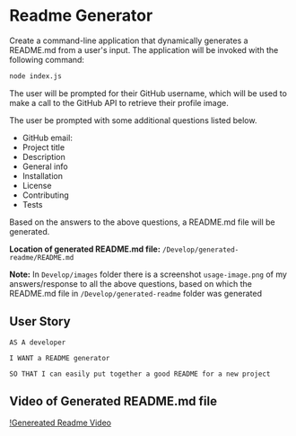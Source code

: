 # Readme Generator
Create a command-line application that dynamically generates a README.md from a user's input. The application will be invoked with the following command:

```sh
node index.js
```
The user will be prompted for their GitHub username, which will be used to make a call to the GitHub API to retrieve their profile image. 

The user be prompted with some additional questions listed below. 
* GitHub email: 
* Project title 
* Description 
* General info 
* Installation 
* License 
* Contributing 
* Tests 

Based on the answers to the above questions, a README.md file will be generated.

**Location of generated README.md file:**
`/Develop/generated-readme/README.md`

**Note:** In `Develop/images` folder there is a screenshot `usage-image.png` of my answers/response to all the above questions, based on which the README.md file in `/Develop/generated-readme` folder was generated

## User Story
```
AS A developer

I WANT a README generator

SO THAT I can easily put together a good README for a new project
```

## Video of Generated README.md file
[!Genereated Readme Video](generated_readme.mov)

